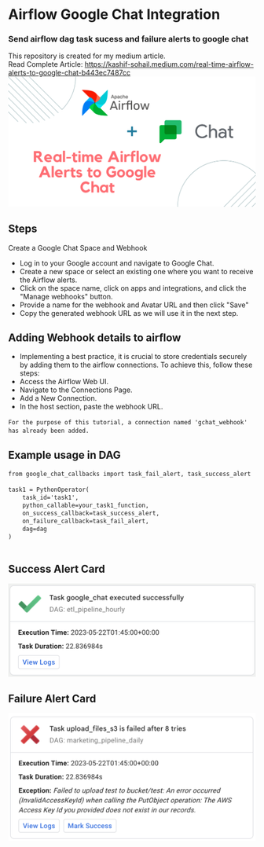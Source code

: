 # Airflow Google Chat Integration
### Send airflow dag task sucess and failure alerts to google chat 
This repository is created for my medium article. <br>
Read Complete Article: https://kashif-sohail.medium.com/real-time-airflow-alerts-to-google-chat-b443ec7487cc
<br>
<img src="images/airflow-gchat.png">

## Steps
Create a Google Chat Space and Webhook
- Log in to your Google account and navigate to Google Chat.
- Create a new space or select an existing one where you want to receive the Airflow alerts.
- Click on the space name, click on apps and integrations, and click the "Manage webhooks" button.
- Provide a name for the webhook and Avatar URL and then click "Save"
- Copy the generated webhook URL as we will use it in the next step.

## Adding Webhook details to airflow
- Implementing a best practice, it is crucial to store credentials securely by adding them to the airflow connections. To achieve this, follow these steps:
- Access the Airflow Web UI.
- Navigate to the Connections Page.
- Add a New Connection.
- In the host section, paste the webhook URL.

`For the purpose of this tutorial, a connection named 'gchat_webhook' has already been added.`

## Example usage in DAG

``` 
from google_chat_callbacks import task_fail_alert, task_success_alert

task1 = PythonOperator(
    task_id='task1',
    python_callable=your_task1_function,
    on_success_callback=task_success_alert,
    on_failure_callback=task_fail_alert,
    dag=dag
)


```

## Success Alert Card
<img src="images/success-card.png">

## Failure Alert Card
<img src="images/failure-card.png">

